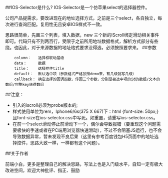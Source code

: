 
##IOS-Selector是什么?
IOS-Selector是一个仿苹果select的选择器控件。

公司产品提需求，要改进现在的地址选择方式，之前是三个select，各自独立，每次进行查询匹配。复用性无且安卓IOS样式不一致。

思路很简单，先画三个列表，填入数据，new 三个新的IScroll绑定滑动相关事件即可。代码只有不到两百行，受限于之前所用地址数据格式，解析方式部分有些绕。也因此，对于来源数据的地址格式要求没得选，必须按照要求来。
##参数

```
    column：   选择框联动层级
    data：     数据
    title：    选择控件title
    default：  默认选中项（参数格式严格按照demo来，有几级就写几级）
    callback： 确定选择的回调函数，传回三个参数，分别是被选中项的id的数组/文本的数组/完整key值得数组
```

##注意：

* 引入的iscroll必须为probe版本的;
* 样式使用单位为rem，Iphone6/6s(375 X 667)下：html {font-size: 50px;} 且font-size在ios-selector.css中写死。如重置，请重写ios-selector.css。
* 在前一个select滑动停止前滑动下一个，偶尔会导致报错（要重现这个问题需要极快的手速或者在PC端用浏览器快速滑动），不过不会阻塞JS运行，也不会导致数据异常，暂未发现不良后果（这里有参考百度钱包H5页面中的地址选择控件，思路大致一样，一样都有这个问题）。

##关于作者

前端小白，更多是整理自己的解决思路，写法上也是入门级水平，自知一定有极大改进空间，欢迎大神批评、指正、鼓励